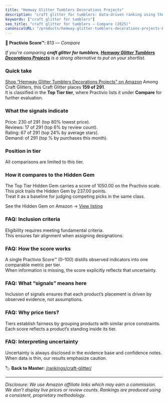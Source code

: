 ```yaml
---
title: "Hemway Glitter Tumblers Decorations Projects"
description: "craft glitter for tumblers: Data-driven ranking using the Practivio Score™. Positioned by quality, value, demand, findability, momentum."
keywords: ["craft glitter for tumblers"]
seo_title: "craft glitter for tumblers — Compare (2025)"
canonicalURL: "/products/hemway-glitter-tumblers-decorations-projects-B084QCZVL3/"
---
```


**🛒 Practivio Score™:** 813 — _Compare_


*If you're comparing **craft glitter for tumblers**, **[Hemway Glitter Tumblers Decorations Projects](https://www.amazon.com/dp/B084QCZVL3?tag=practivio-20)** is a strong alternative to put on your shortlist.*
### Quick take
[Shop “Hemway Glitter Tumblers Decorations Projects” on Amazon](https://www.amazon.com/dp/B084QCZVL3?tag=practivio-20)
Among Craft Glitters, this Craft Glitter places **159 of 291**.  
It is classified in the **Top Tier tier**, where Practivio lists it under **Compare** for further evaluation.

### What the signals indicate
Price: 230 of 291 (top 80% lowest price).  
Reviews: 17 of 291 (top 6% by review count).  
Rating: 67 of 291 (top 24% by average stars).  
Demand:  of 291 (top % by purchases this month).

### Position in tier
All comparisons are limited to this tier.

### How it compares to the Hidden Gem
The Top Tier Hidden Gem carries a score of 1050.00 on the Practivio scale.  
This pick trails the Hidden Gem by 237.00 points.  
Treat it as a baseline for judging competing picks in the same class.  

See the Hidden Gem on Amazon → [View listing](https://www.amazon.com/dp/B073PXWWJG?tag=practivio-20)

### FAQ: Inclusion criteria
Eligibility requires meeting fundamental criteria.  
This ensures fair alignment when assigning designations.

### FAQ: How the score works
A single Practivio Score™ (0–100) distills observed indicators into one comparable metric per tier.  
When information is missing, the score explicitly reflects that uncertainty.

### FAQ: What “signals” means here
Inclusion of signals ensures that each product’s placement is driven by observed evidence, not assumptions.

### FAQ: Why price tiers?
Tiers establish fairness by grouping products with similar price constraints.  
Each score reflects a product’s standing inside its tier.

### FAQ: Interpreting uncertainty
Uncertainty is always disclosed in the evidence base and confidence notes.  
When data is thin, our results emphasize caution.

<!-- Missing template for Compare/CompareWithinPriceClass -->


🏷️ **Back to Master:** [/rankings/craft-glitter/](/rankings/craft-glitter/)

---
_Disclosure: We use Amazon affiliate links which may earn a commission. We don’t display live prices or review counts. Rankings are produced using a consistent, proprietary methodology._
